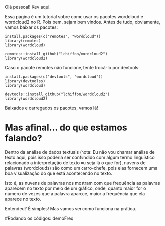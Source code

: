 Olá pessoal! Kev aqui.

Essa página é um tutorial sobre como usar os pacotes wordcloud e wordcloud2 no R. Pois bem, sejam bem vindos. Antes de tudo, obviamente, vamos baixar os pacotes:
```
install.packages(c("remotes", "wordcloud"))
library(remotes)
library(wordcloud)

remotes::install_github("lchiffon/wordcloud2")
library(wordcloud2)
```

Caso o pacote remotes não funcione, tente trocá-lo por devtools:
```
install.packages(c("devtools", "wordcloud"))
library(devtoolss)
library(wordcloud)

devtools::install_github("lchiffon/wordcloud2")
library(wordcloud2)
```

Baixados e carregados os pacotes, vamos lá!

# Mas afinal... do que estamos falando?
Dentro da análise de dados textuais (nota: Eu não vou chamar análise de texto aqui, pois isso poderia ser confundido com algum termo linguístico relacionado a interpretação de texto ou seja lá o que for), nuvens de palavras (wordclouds) são como um carro-chefe, pois elas fornecem uma boa visualização do que está acontecendo no texto.

Isto é, as nuvens de palavras nos mostram com que frequência as palavras aparecem no texto por meio de um gráfico, onde, quanto maior for o número de vezes que a palavra aparece, maior a frequência que ela aparece no texto.

Entendeu? É simples! Mas vamos ver como funciona na prática.

#Rodando os códigos: demoFreq
